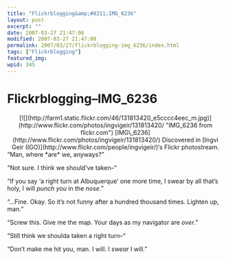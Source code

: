 ```yaml
---
title: "Flickrblogging&amp;#8211;IMG_6236"
layout: post
excerpt: ""
date: 2007-03-27 21:47:08
modified: 2007-03-27 21:47:08
permalink: 2007/03/27/flickrblogging-img_6236/index.html
tags: ["Flickrblogging"]
featured_img: 
wpid: 345
---
```


# Flickrblogging&#8211;IMG_6236

<div align="center">[![](http://farm1.static.flickr.com/46/131813420_e5cccc4eec_m.jpg)](http://www.flickr.com/photos/ingvigeir/131813420/ "IMG_6236 from flickr.com")  
[IMG\_6236](http://www.flickr.com/photos/ingvigeir/131813420/)  
Discovered in [Ingvi Geir (IGO)](http://www.flickr.com/people/ingvigeir/)‘s Flickr photostream. </div>“Man, where *are* we, anyways?”

“Not sure. I think we should’ve taken–“

“If you say ‘a right turn at Albuquerque’ one more time, I swear by all that’s holy, I will *punch you* in the *nose*.”

“…Fine. Okay. So it’s not funny after a hundred thousand times. Lighten up, man.”

“Screw this. Give me the map. Your days as my navigator are *over*.”

“Still think we shoulda taken a right turn–“

“Don’t make me hit you, man. I will. I *swear* I will.”